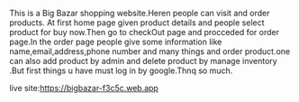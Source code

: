 This is a Big Bazar shopping website.Heren  people can visit and order products. At first home page given product details and people select product for buy now.Then go to checkOut page and procceded for order page.In the order page people give some information like name,email,address,phone number and many things and order product.one can also add product by admin and delete product by manage inventory .But first things u have must log in by google.Thnq so much.


live site:https://bigbazar-f3c5c.web.app
